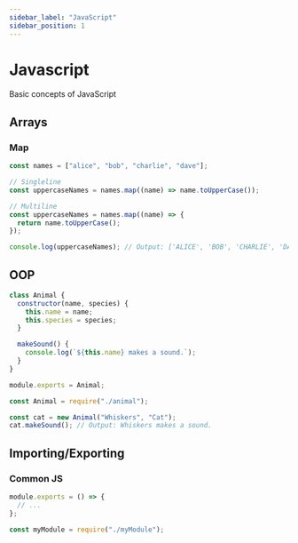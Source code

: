 ```yaml
---
sidebar_label: "JavaScript"
sidebar_position: 1
---
```


# Javascript

Basic concepts of JavaScript

## Arrays

### Map

```js
const names = ["alice", "bob", "charlie", "dave"];

// Singleline
const uppercaseNames = names.map((name) => name.toUpperCase());

// Multiline
const uppercaseNames = names.map((name) => {
  return name.toUpperCase();
});

console.log(uppercaseNames); // Output: ['ALICE', 'BOB', 'CHARLIE', 'DAVE']
```

## OOP

```javascript title="animal.js"
class Animal {
  constructor(name, species) {
    this.name = name;
    this.species = species;
  }

  makeSound() {
    console.log(`${this.name} makes a sound.`);
  }
}

module.exports = Animal;
```

```javascript title="main.js"
const Animal = require("./animal");

const cat = new Animal("Whiskers", "Cat");
cat.makeSound(); // Output: Whiskers makes a sound.
```

## Importing/Exporting

### Common JS

```js title="myModule.js"
module.exports = () => {
  // ...
};
```

```js
const myModule = require("./myModule");
```
